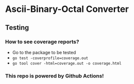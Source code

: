 # Ascii-Binary-Octal Converter

## Testing

### How to see coverage reports?

* Go to the package to be tested
* `go test -coverprofile=coverage.out`
* `go tool cover -html=coverage.out -o coverage.html`

### This repo is powered by Github Actions!
